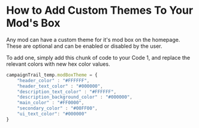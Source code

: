 # How to Add Custom Themes To Your Mod's Box

Any mod can have a custom theme for it's mod box on the homepage. These are optional and can be enabled or disabled by the user.

To add one, simply add this chunk of code to your Code 1, and replace the relevant colors with new hex color values.

```javascript
campaignTrail_temp.modBoxTheme = {
    "header_color" : "#FFFFFF",
    "header_text_color" : "#000000",
    "description_text_color" : "#FFFFFF",
    "description_background_color" : "#000000",
    "main_color" : "#FF0000",
    "secondary_color" : "#00FF00",
    "ui_text_color": "#000000"
}
```